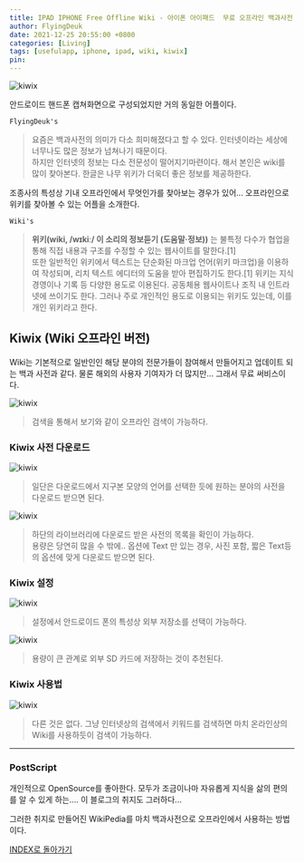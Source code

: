 ```yaml
---
title: IPAD IPHONE Free Offline Wiki - 아이폰 아이패드  무료 오프라인 백과사전 (Feat. Kiwix)
author: FlyingDeuk
date: 2021-12-25 20:55:00 +0800
categories: [Living]
tags: [usefulapp, iphone, ipad, wiki, kiwix]
pin:
---
```


![kiwix](/img/living/app/kiwix4.jpg)

안드로이드 핸드폰 캡쳐화면으로 구성되었지만 거의 동일한 어플이다.

`FlyingDeuk's`
> 요즘은 백과사전의 의미가 다소 희미해졌다고 할 수 있다. 인터넷이라는 세상에 너무나도 많은 정보가 넘쳐나기 때문이다. <br>
하지만 인터넷의 정보는 다소 전문성이 떨어지기마련이다. 해서 본인은 wiki를 많이 찾아본다. 한글은 나무 위키가 더욱더 좋은 정보를 제공하한다.

조종사의 특성상 기내 오프라인에서 무엇인가를 찾아보는 경우가 있어... 오프라인으로 위키를 찾아볼 수 있는 어플을 소개한다.

`Wiki's`
>**위키(wiki, /wɪkiː/ 이 소리의 정보듣기 (도움말·정보))** 는 불특정 다수가 협업을 통해 직접 내용과 구조를 수정할 수 있는 웹사이트를 말한다.[1] <br>
또한 일반적인 위키에서 텍스트는 단순화된 마크업 언어(위키 마크업)을 이용하여 작성되며, 리치 텍스트 에디터의 도움을 받아 편집하기도 한다.[1] 위키는 지식경영이나 기록 등 다양한 용도로 이용된다. 공동체용 웹사이트나 조직 내 인트라넷에 쓰이기도 한다. 그러나 주로 개인적인 용도로 이용되는 위키도 있는데, 이를 개인 위키라고 한다.

## Kiwix (Wiki 오프라인 버전)
Wiki는 기본적으로 일반인인 해당 분야의 전문가들이 참여해서 만들어지고 업데이트 되는 백과 사전과 같다. 물론 해외의 사용자 기여자가 더 많지만... 그래서 무료 써비스이다.

![kiwix](/img/living/app/kiwix2.jpg)
> 검색을 통해서 보기와 같이 오프라인 검색이 가능하다.

### Kiwix 사전 다운로드

![kiwix](/img/living/app/kiwix5.jpg)
> 일단은 다운로드에서 지구본 모양의 언어를 선택한 듯에 원하는 분야의 사전을 다운로드 받으면 된다.

![kiwix](/img/living/app/kiwix8.jpg)
> 하단의 라이브러리에 다운로드 받은 사전의 목록을 확인이 가능하다. <br>
용량은 당연히 많을 수 밖에.. 옵션에 Text 만 있는 경우, 사진 포함, 짧은 Text등의 옵션에 맞게 다운로드 받으면 된다.

### Kiwix 설정

![kiwix](/img/living/app/kiwix3.jpg)
> 설정에서 안드로이드 폰의 특성상 외부 저장소를 선택이 가능하다.

![kiwix](/img/living/app/kiwix7.jpg)
> 용량이 큰 관계로 외부 SD 카드에 저장하는 것이 추천된다.

### Kiwix 사용법
![kiwix](/img/living/app/kiwix2.jpg)
> 다른 것은 없다. 그냥 인터넷상의 검색에서 키워드를 검색하면 마치 온라인상의 Wiki를 사용하듯이 검색이 가능하다.

-----------

### PostScript
개인적으로 OpenSource를 좋아한다. 모두가 조금이나마 자유롭게 지식을 삶의 편의를 알 수 있게 하는.... 이 블로그의 취지도 그러하다...

그러한 취지로 만들어진 WikiPedia를 마치 백과사전으로 오프라인에서 사용하는 방법이다.

[INDEX로 돌아가기](/posts/AndroidAPP/)

